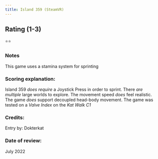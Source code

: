 ```yaml
---
title: Island 359 (SteamVR)
---
```


## Rating (1-3)
⭐⭐

### Notes
This game uses a stamina system for sprinting

### Scoring explanation:
Island 359 *does require* a Joystick Press in order to sprint.
There *are multiple* large worlds to explore.
The movement speed *does* feel realistic.
The game *does* support decoupled head-body movement.
The game was tested on a *Valve Index* on the *Kat Walk C1*

### Credits:
Entry by: Dokterkat

### Date of review:
July 2022

